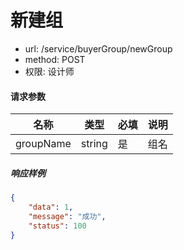 新建组
=======

- url: /service/buyerGroup/newGroup
- method: POST
- 权限: 设计师

#### 请求参数

| 名称       	| 类型 	| 必填 	| 说明     	|
|------------	|------	|------	|----------	|
| groupName 	| string  	| 是   	| 组名 	|


##### 响应样例

```json
{
    "data": 1,
    "message": "成功",
    "status": 100
}
```